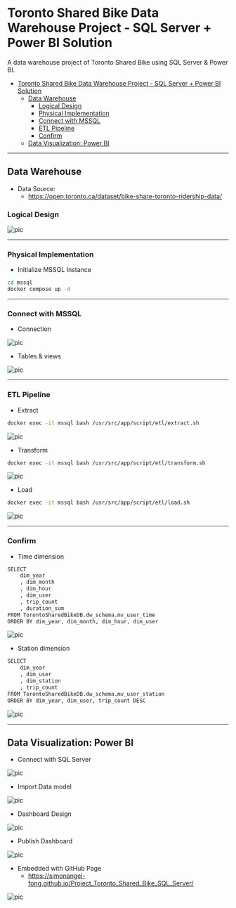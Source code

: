 # Toronto Shared Bike Data Warehouse Project - SQL Server + Power BI Solution

A data warehouse project of Toronto Shared Bike using SQL Server & Power BI.

- [Toronto Shared Bike Data Warehouse Project - SQL Server + Power BI Solution](#toronto-shared-bike-data-warehouse-project---sql-server--power-bi-solution)
	- [Data Warehouse](#data-warehouse)
		- [Logical Design](#logical-design)
		- [Physical Implementation](#physical-implementation)
		- [Connect with MSSQL](#connect-with-mssql)
		- [ETL Pipeline](#etl-pipeline)
		- [Confirm](#confirm)
	- [Data Visualization: Power BI](#data-visualization-power-bi)

---

## Data Warehouse

- Data Source:
  - https://open.toronto.ca/dataset/bike-share-toronto-ridership-data/

### Logical Design

![pic](./pic/Logical_design_ERD.png)

---

### Physical Implementation

- Initialize MSSQL Instance

```sh
cd mssql
docker compose up -d
```

---

### Connect with MSSQL

- Connection

![pic](./pic/connect_mssql.png)

- Tables & views

![pic](./pic/connect_mssql02.png)

---

### ETL Pipeline

- Extract

```sh
docker exec -it mssql bash /usr/src/app/script/etl/extract.sh
```

![pic](./pic/etl01.png)

- Transform

```sh
docker exec -it mssql bash /usr/src/app/script/etl/transform.sh
```

![pic](./pic/etl02.png)

- Load

```sh
docker exec -it mssql bash /usr/src/app/script/etl/load.sh
```

![pic](./pic/etl03.png)

---

### Confirm

- Time dimension

```sh
SELECT
	dim_year
	, dim_month
	, dim_hour
	, dim_user
	, trip_count
	, duration_sum
FROM TorontoSharedBikeDB.dw_schema.mv_user_time
ORDER BY dim_year, dim_month, dim_hour, dim_user
```

![pic](./pic/query01.png)

- Station dimension

```sh
SELECT
	dim_year
	, dim_user
	, dim_station
	, trip_count
FROM TorontoSharedBikeDB.dw_schema.mv_user_station
ORDER BY dim_year, dim_user, trip_count DESC
```

![pic](./pic/query02.png)

---

## Data Visualization: Power BI

- Connect with SQL Server

![pic](./pic/powerbi01.png)

- Import Data model

![pic](./pic/powerbi02.png)

- Dashboard Design

![pic](./pic/powerbi03.png)

- Publish Dashboard

![pic](./pic/powerbi04.png)

- Embedded with GitHub Page
  - https://simonangel-fong.github.io/Project_Toronto_Shared_Bike_SQL_Server/

![pic](./pic/github_page.png)
